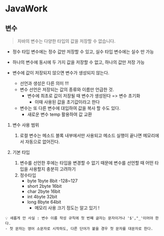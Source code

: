 # JavaWork

## 변수
> 자바의 변수는 다양한 타입의 값을 저장할 수 없습니다.
  - 정수 타입 변수에는 정수 값만 저장할 수 있고, 실수 타입 변수에는 실수 만 가능
  - 하나의 변수에 동시에 두 가지 값을 저장할 수 없고, 하나의 값만 저장 가능
  
  - 변수에 값이 저장되지 않으면 변수가 생성되지 않는다.
    - 선언과 생성은 다른 의미 !!!
    - 변수 선언은 저장되는 값의 종류와 이름만 언급한 것.
        - 변수에 최초로 값이 저장될 때 변수가 생성된다 => 변수 초기화
          - 이때 사용된 값을 초기값이라고 한다
    - 변수는 또 다른 변수에 대입하여 값을 복사 할 수도 있다.
      - 새로운 변수 temp 활용하여 값 교환<br>
  
1. 변수 사용 범위
    1. 로컬 변수는 메소드 블록 내부에서만 사용되고 메소드 실행이 끝나면 메모리에서 자동으로 없어진다.
  
2. 기본 타입
    1. 변수를 선언한 후에는 타입을 변경할 수 없기 때문에 변수를 선언할  때 어떤 타입을 사용할지 충분히 고려하기
    1. 정수타입
        - byte 1byte 8bit -128~127
        - short 2byte 16bit
        - char 2byte 16bit
        - int 4byte 32bit
        - long 8byte 64bit
          - 메모리 사용 크기 정도는 알고 있기 !


```
💡 새롭게 안 사실 : 변수 이름 작성 규칙에 첫 번쨰 글자는 문자이거나 '$',"_'이어야 한다.
- 첫 문자는 영어 소문자로 시작하도, 다른 단어가 붙을 경우 첫 문자를 대문자로 한다.
```

